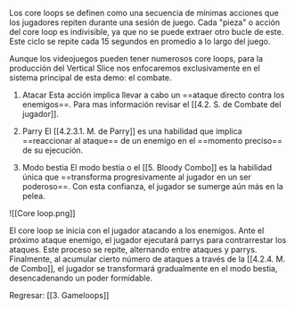 
Los core loops se definen como una secuencia de mínimas acciones que los jugadores repiten durante una sesión de juego. Cada "pieza" o acción del core loop es indivisible, ya que no se puede extraer otro bucle de este. Este ciclo se repite cada 15 segundos en promedio a lo largo del juego. 

Aunque los videojuegos pueden tener numerosos core loops, para la producción del Vertical Slice nos enfocaremos exclusivamente en el sistema principal de esta demo: el combate.

1. Atacar 
Esta acción implica llevar a cabo un ==ataque directo contra los enemigos==. Para mas información revisar el [[4.2. S. de Combate del jugador]].

2. Parry
El [[4.2.3.1. M. de Parry]] es una habilidad que implica ==reaccionar al ataque== de un enemigo en el ==momento preciso== de su ejecución.

3. Modo bestia
El modo bestia o el [[5. Bloody Combo]] es la habilidad única que ==transforma progresivamente al jugador en un ser poderoso==. Con esta confianza, el jugador se sumerge aún más en la pelea.

![[Core loop.png]]

El core loop se inicia con el jugador atacando a los enemigos. Ante el próximo ataque enemigo, el jugador ejecutará parrys para contrarrestar los ataques. Este proceso se repite, alternando entre ataques y parrys. Finalmente, al acumular cierto número de ataques a través de la [[4.2.4. M. de Combo]], el jugador se transformará gradualmente en el modo bestia, desencadenando un poder formidable.


Regresar: [[3. Gameloops]]